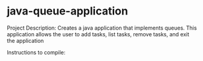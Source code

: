 # java-queue-application
Project Description: Creates a java application that implements queues.
This application allows the user to add tasks, list tasks, remove tasks, and exit the application

Instructions to compile: 

